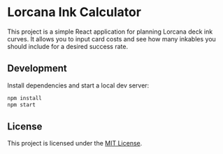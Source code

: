 # Lorcana Ink Calculator

This project is a simple React application for planning Lorcana deck ink curves. It allows you to input card costs and see how many inkables you should include for a desired success rate.

## Development

Install dependencies and start a local dev server:

```bash
npm install
npm start
```

## License

This project is licensed under the [MIT License](LICENSE).